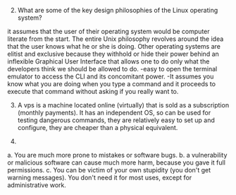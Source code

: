 2. What are some of the key design philosophies of the Linux operating system? 

it assumes that the user of their operating system would be computer literate from the start. The entire Unix philosophy revolves around the idea that the user knows what he or she is doing. Other operating systems are elitist and exclusive because they withhold or hide their power behind an inflexible Graphical User Interface that allows one to do only what the developers think we should be allowed to do.
-easy to open the terminal emulator to access the CLI and its concomitant power.
-It assumes you know what you are doing when you type a command and it proceeds to execute that command without asking if you really want to.

3. A vps is a machine located online (virtually) that is sold as a subscription (monthly payments). It has an independent OS, so can be used for testing dangerous commands, they are relatively easy to set up and configure, they are cheaper than a physical equivalent.

4. 
a. You are much more prone to mistakes or software bugs. 
b. a vulnerability or malicious software can cause much more harm, because you gave it full permissions.
c. You can be victim of your own stupidity (you don't get warning messages).
You don't need it for most uses, except for administrative work. 